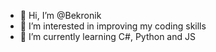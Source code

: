 - 👋 Hi, I’m @Bekronik
- 👀 I’m interested in improving my coding skills
- 🌱 I’m currently learning C#, Python and JS

<!---
Bekronik/Bekronik is a ✨ special ✨ repository because its `README.md` (this file) appears on your GitHub profile.
You can click the Preview link to take a look at your changes.
--->
